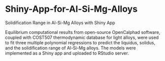 # Shiny-App-for-Al-Si-Mg-Alloys
Solidification Range in Al-Si-Mg Alloys with Shiny App

Equilibrium computational results from open-source OpenCalphad software, coupled with COST507 thermodynamic database for light alloys, were used to fit three multiple polynomial regressions to predict the liquidus, solidus, and the solidification range of Al-Si-Mg alloys. The models were implemented as a Shiny app and uploaded to RStudio server.
